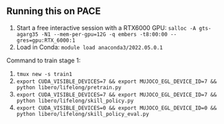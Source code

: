 ## Running this on PACE

1. Start a free interactive session with a RTX6000 GPU: ```salloc -A gts-agarg35 -N1 --mem-per-gpu=12G -q embers -t8:00:00 --gres=gpu:RTX_6000:1```
2. Load in Conda: ```module load anaconda3/2022.05.0.1```

Command to train stage 1:  
1. ```tmux new -s train1```  
2. ```export CUDA_VISIBLE_DEVICES=7 && export MUJOCO_EGL_DEVICE_ID=7 && python libero/lifelong/pretrain.py```
3. ```export CUDA_VISIBLE_DEVICES=7 && export MUJOCO_EGL_DEVICE_ID=7 && python libero/lifelong/skill_policy.py```
4. ```export CUDA_VISIBLE_DEVICES=0 && export MUJOCO_EGL_DEVICE_ID=0 && python libero/lifelong/skill_policy_eval.py```
